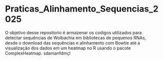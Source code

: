 # Praticas_Alinhamento_Sequencias_2025
O objetivo desse repositorio é armazenar os codigos utilizados para detectar sequências de Wolbachia em bibliotecas de pequenos RNAs, desde o download das sequências e alinhamento com Bowtie até a visualização dos dados em um heatmap no R usando o pacote ComplexHeatmap. sdanianfdmçl
